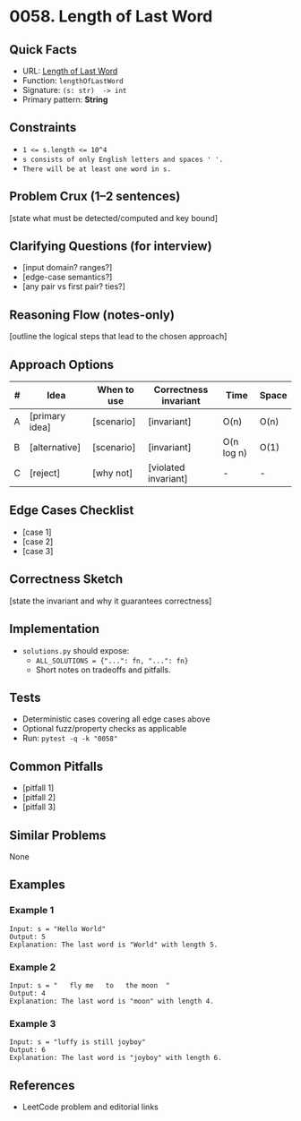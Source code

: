 # 0058. Length of Last Word

## Quick Facts

- URL: [Length of Last Word](https://leetcode.com/problems/length-of-last-word/)
- Function: `lengthOfLastWord`
- Signature: `(s: str)  -> int`
- Primary pattern: **String**

## Constraints

- `1 <= s.length <= 10^4`
- `s consists of only English letters and spaces ' '.`
- `There will be at least one word in s.`

## Problem Crux (1–2 sentences)

[state what must be detected/computed and key bound]

## Clarifying Questions (for interview)

- [input domain? ranges?]
- [edge-case semantics?]
- [any pair vs first pair? ties?]

## Reasoning Flow (notes-only)

[outline the logical steps that lead to the chosen approach]

## Approach Options

| #   | Idea           | When to use | Correctness invariant | Time       | Space |
| --- | -------------- | ----------- | --------------------- | ---------- | ----- |
| A   | [primary idea] | [scenario]  | [invariant]           | O(n)       | O(n)  |
| B   | [alternative]  | [scenario]  | [invariant]           | O(n log n) | O(1)  |
| C   | [reject]       | [why not]   | [violated invariant]  | -          | -     |

## Edge Cases Checklist

- [case 1]
- [case 2]
- [case 3]

## Correctness Sketch

[state the invariant and why it guarantees correctness]

## Implementation

- `solutions.py` should expose:
    - `ALL_SOLUTIONS = {"...": fn, "...": fn}`
    - Short notes on tradeoffs and pitfalls.

## Tests

- Deterministic cases covering all edge cases above
- Optional fuzz/property checks as applicable
- Run: `pytest -q -k "0058"`

## Common Pitfalls

- [pitfall 1]
- [pitfall 2]
- [pitfall 3]

## Similar Problems

None

## Examples

### Example 1

```text
Input: s = "Hello World"
Output: 5
Explanation: The last word is "World" with length 5.
```

### Example 2

```text
Input: s = "   fly me   to   the moon  "
Output: 4
Explanation: The last word is "moon" with length 4.
```

### Example 3

```text
Input: s = "luffy is still joyboy"
Output: 6
Explanation: The last word is "joyboy" with length 6.
```

## References

- LeetCode problem and editorial links
